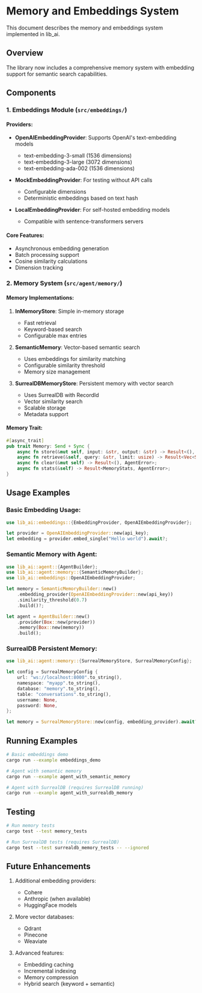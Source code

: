 # Memory and Embeddings System

This document describes the memory and embeddings system implemented in lib_ai.

## Overview

The library now includes a comprehensive memory system with embedding support for semantic search capabilities.

## Components

### 1. Embeddings Module (`src/embeddings/`)

#### Providers:
- **OpenAIEmbeddingProvider**: Supports OpenAI's text-embedding models
  - text-embedding-3-small (1536 dimensions)
  - text-embedding-3-large (3072 dimensions)
  - text-embedding-ada-002 (1536 dimensions)
  
- **MockEmbeddingProvider**: For testing without API calls
  - Configurable dimensions
  - Deterministic embeddings based on text hash

- **LocalEmbeddingProvider**: For self-hosted embedding models
  - Compatible with sentence-transformers servers

#### Core Features:
- Asynchronous embedding generation
- Batch processing support
- Cosine similarity calculations
- Dimension tracking

### 2. Memory System (`src/agent/memory/`)

#### Memory Implementations:

1. **InMemoryStore**: Simple in-memory storage
   - Fast retrieval
   - Keyword-based search
   - Configurable max entries

2. **SemanticMemory**: Vector-based semantic search
   - Uses embeddings for similarity matching
   - Configurable similarity threshold
   - Memory size management

3. **SurrealDBMemoryStore**: Persistent memory with vector search
   - Uses SurrealDB with RecordId
   - Vector similarity search
   - Scalable storage
   - Metadata support

#### Memory Trait:
```rust
#[async_trait]
pub trait Memory: Send + Sync {
    async fn store(&mut self, input: &str, output: &str) -> Result<(), AgentError>;
    async fn retrieve(&self, query: &str, limit: usize) -> Result<Vec<String>, AgentError>;
    async fn clear(&mut self) -> Result<(), AgentError>;
    async fn stats(&self) -> Result<MemoryStats, AgentError>;
}
```

## Usage Examples

### Basic Embedding Usage:
```rust
use lib_ai::embeddings::{EmbeddingProvider, OpenAIEmbeddingProvider};

let provider = OpenAIEmbeddingProvider::new(api_key);
let embedding = provider.embed_single("Hello world").await?;
```

### Semantic Memory with Agent:
```rust
use lib_ai::agent::{AgentBuilder};
use lib_ai::agent::memory::{SemanticMemoryBuilder};
use lib_ai::embeddings::OpenAIEmbeddingProvider;

let memory = SemanticMemoryBuilder::new()
    .embedding_provider(OpenAIEmbeddingProvider::new(api_key))
    .similarity_threshold(0.7)
    .build()?;

let agent = AgentBuilder::new()
    .provider(Box::new(provider))
    .memory(Box::new(memory))
    .build();
```

### SurrealDB Persistent Memory:
```rust
use lib_ai::agent::memory::{SurrealMemoryStore, SurrealMemoryConfig};

let config = SurrealMemoryConfig {
    url: "ws://localhost:8000".to_string(),
    namespace: "myapp".to_string(),
    database: "memory".to_string(),
    table: "conversations".to_string(),
    username: None,
    password: None,
};

let memory = SurrealMemoryStore::new(config, embedding_provider).await?;
```

## Running Examples

```bash
# Basic embeddings demo
cargo run --example embeddings_demo

# Agent with semantic memory
cargo run --example agent_with_semantic_memory

# Agent with SurrealDB (requires SurrealDB running)
cargo run --example agent_with_surrealdb_memory
```

## Testing

```bash
# Run memory tests
cargo test --test memory_tests

# Run SurrealDB tests (requires SurrealDB)
cargo test --test surrealdb_memory_tests -- --ignored
```

## Future Enhancements

1. Additional embedding providers:
   - Cohere
   - Anthropic (when available)
   - HuggingFace models

2. More vector databases:
   - Qdrant
   - Pinecone
   - Weaviate

3. Advanced features:
   - Embedding caching
   - Incremental indexing
   - Memory compression
   - Hybrid search (keyword + semantic)